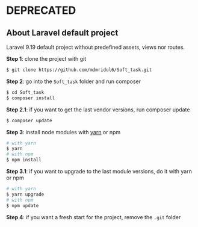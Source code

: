 # DEPRECATED

## About Laravel default project

Laravel 9.19 default project without predefined assets, views nor routes.

**Step 1**: clone the project with git

```sh
$ git clone https://github.com/mdmridul6/Soft_task.git
```

**Step 2**: go into the `Soft_task` folder and run composer
```sh
$ cd Soft_task
$ composer install
```

**Step 2.1**: if you want to get the last vendor versions, run composer update
```sh
$ composer update
```

**Step 3**: install node modules with [yarn](https://yarnpkg.com/) or npm
```sh
# with yarn
$ yarn
# with npm 
$ npm install
```

**Step 3.1**: if you want to upgrade to the last module versions, do it with yarn or npm
```sh
# with yarn
$ yarn upgrade
# with npm 
$ npm update
```

**Step 4**: if you want a fresh start for the project, remove the `.git` folder
